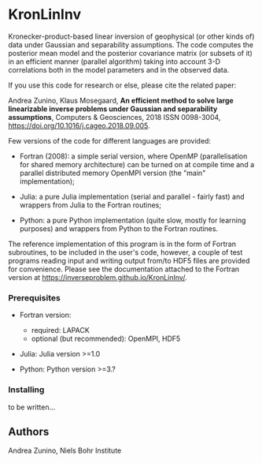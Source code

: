 # KronLinInv

Kronecker-product-based linear inversion of geophysical (or other kinds of) data under Gaussian and separability assumptions. The code computes the posterior mean model and the posterior covariance matrix (or subsets of it) in an efficient manner (parallel algorithm) taking into account 3-D correlations both in the model parameters and in the observed data.

If you use this code for research or else, please cite the related paper:
 
Andrea Zunino, Klaus Mosegaard,
**An efficient method to solve large linearizable inverse problems under Gaussian and separability assumptions**,
Computers & Geosciences, 2018
ISSN 0098-3004, <https://doi.org/10.1016/j.cageo.2018.09.005>.


Few versions of the code for different languages are provided:

- Fortran (2008): a simple serial version, where OpenMP (parallelisation for shared memory architecture) can be turned on at compile time and a parallel distributed memory OpenMPI version (the "main" implementation);

- Julia: a pure Julia implementation (serial and parallel - fairly fast) and wrappers from Julia to the Fortran routines;

- Python: a pure Python implementation (quite slow, mostly for learning purposes) and wrappers from Python to the Fortran routines.

The reference implementation of this program is in the form of Fortran subroutines, to be included in the user's code, however, a couple of test programs reading input and writing output from/to HDF5 files are provided for convenience. Please see the documentation attached to the Fortran version at https://inverseproblem.github.io/KronLinInv/.



### Prerequisites

- Fortran version:
   - required: LAPACK
   - optional (but recommended): OpenMPI, HDF5

- Julia: Julia version >=1.0

- Python: Python version >=3.?


### Installing


to be written...


## Authors
Andrea Zunino, 
Niels Bohr Institute
